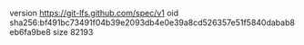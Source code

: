 version https://git-lfs.github.com/spec/v1
oid sha256:bf491bc73491f04b39e2093db4e0e39a8cd526357e51f5840dabab8eb6fa9be8
size 82193
